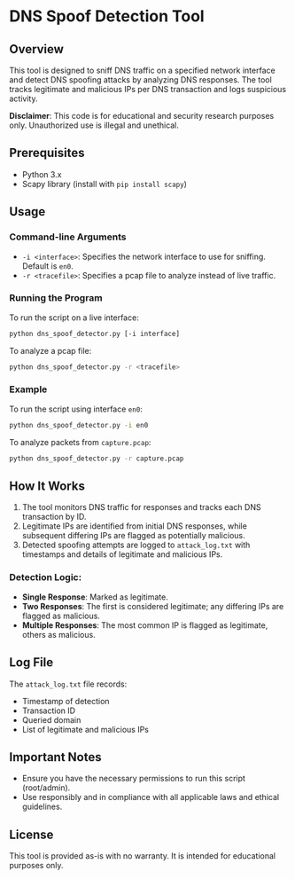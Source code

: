 
# DNS Spoof Detection Tool

## Overview
This tool is designed to sniff DNS traffic on a specified network interface and detect DNS spoofing attacks by analyzing DNS responses. The tool tracks legitimate and malicious IPs per DNS transaction and logs suspicious activity.

**Disclaimer**: This code is for educational and security research purposes only. Unauthorized use is illegal and unethical.

## Prerequisites
- Python 3.x
- Scapy library (install with `pip install scapy`)

## Usage
### Command-line Arguments
- `-i <interface>`: Specifies the network interface to use for sniffing. Default is `en0`.
- `-r <tracefile>`: Specifies a pcap file to analyze instead of live traffic.

### Running the Program
To run the script on a live interface:
```bash
python dns_spoof_detector.py [-i interface]
```

To analyze a pcap file:
```bash
python dns_spoof_detector.py -r <tracefile>
```

### Example
To run the script using interface `en0`:
```bash
python dns_spoof_detector.py -i en0
```

To analyze packets from `capture.pcap`:
```bash
python dns_spoof_detector.py -r capture.pcap
```

## How It Works
1. The tool monitors DNS traffic for responses and tracks each DNS transaction by ID.
2. Legitimate IPs are identified from initial DNS responses, while subsequent differing IPs are flagged as potentially malicious.
3. Detected spoofing attempts are logged to `attack_log.txt` with timestamps and details of legitimate and malicious IPs.

### Detection Logic:
- **Single Response**: Marked as legitimate.
- **Two Responses**: The first is considered legitimate; any differing IPs are flagged as malicious.
- **Multiple Responses**: The most common IP is flagged as legitimate, others as malicious.

## Log File
The `attack_log.txt` file records:
- Timestamp of detection
- Transaction ID
- Queried domain
- List of legitimate and malicious IPs

## Important Notes
- Ensure you have the necessary permissions to run this script (root/admin).
- Use responsibly and in compliance with all applicable laws and ethical guidelines.

## License
This tool is provided as-is with no warranty. It is intended for educational purposes only.

